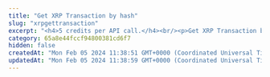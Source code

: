 ```yaml
---
title: "Get XRP Transaction by hash"
slug: "xrpgettransaction"
excerpt: "<h4>5 credits per API call.</h4><br/><p>Get XRP Transaction by transaction hash.</p>"
category: 65a8e44fccf94800381cd6f7
hidden: false
createdAt: "Mon Feb 05 2024 11:38:51 GMT+0000 (Coordinated Universal Time)"
updatedAt: "Mon Feb 05 2024 11:38:59 GMT+0000 (Coordinated Universal Time)"
---
```

